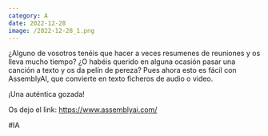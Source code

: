 ```yaml
--- 
category: A 
date: 2022-12-28 
image: /2022-12-28_1.png 
--- 
```


¿Alguno de vosotros tenéis que hacer a veces resumenes de reuniones y os lleva mucho tiempo? ¿O habéis querido en alguna ocasión pasar una canción a texto y os da pelín de pereza? Pues ahora esto es fácil con AssemblyAI, que convierte en texto ficheros de audio o video.  

¡Una auténtica gozada!

Os dejo el link: https://www.assemblyai.com/

#IA